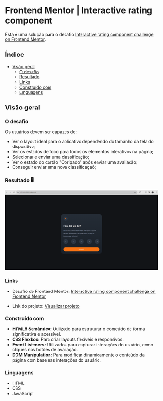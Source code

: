 # Frontend Mentor | Interactive rating component

Esta é uma solução para o desafio [Interactive rating component challenge on Frontend Mentor](https://www.frontendmentor.io/challenges/interactive-rating-component-koxpeBUmI).

## Índice

- [Visão geral](#visão-geral)
  - [O desafio](#o-desafio)
  - [Resultado](#Resultado)
  - [Links](#links)
  - [Construído com](#construído-com)
  - [Linguagens](#linguagens)

## Visão geral

### O desafio

Os usuários devem ser capazes de:

- Ver o layout ideal para o aplicativo dependendo do tamanho da tela do dispositivo;
- Ver os estados de foco para todos os elementos interativos na página;
- Selecionar e enviar uma classificação;
- Ver o estado do cartão "Obrigado" após enviar uma avaliação;
- Conseguir enviar uma nova classificaçaõ;

### Resultado 🖥️

<img src="design/desktop-design.gif" alt="desktop design">

### Links

- Desafio do Frontend Mentor: [Interactive rating component challenge on Frontend Mentor](https://www.frontendmentor.io/challenges/advice-generator-app-QdUG-13db)

- Link do projeto: [Visualizar projeto](https://erickf-silva.github.io/app-gerador-de-conselhos/)

### Construído com

- **HTML5 Semântico:** Utilizado para estruturar o conteúdo de forma significativa e acessível.
- **CSS Flexbox:** Para criar layouts flexíveis e responsivos.
- **Event Listeners:** Utilizados para capturar interações do usuário, como cliques nos botões de avaliação.
- **DOM Manipulation:** Para modificar dinamicamente o conteúdo da página com base nas interações do usuário.

### Linguagens

- HTML
- CSS
- JavaScript

